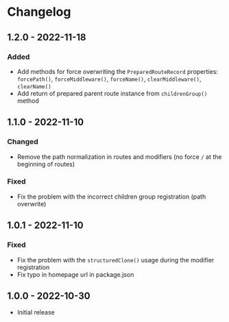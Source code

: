 # Changelog

## 1.2.0 - 2022-11-18

### Added

- Add methods for force overwriting the `PreparedRouteRecord` properties: `forcePath()`, `forceMiddleware()`, `forceName()`, `clearMiddleware()`, `clearName()`
- Add return of prepared parent route instance from `childrenGroup()` method

## 1.1.0 - 2022-11-10

### Changed

- Remove the path normalization in routes and modifiers (no force `/` at the beginning of routes)

### Fixed

- Fix the problem with the incorrect children group registration (path overwrite)

## 1.0.1 - 2022-11-10

### Fixed

- Fix the problem with the `structuredClone()` usage during the modifier registration
- Fix typo in homepage url in package.json

## 1.0.0 - 2022-10-30
- Initial release
